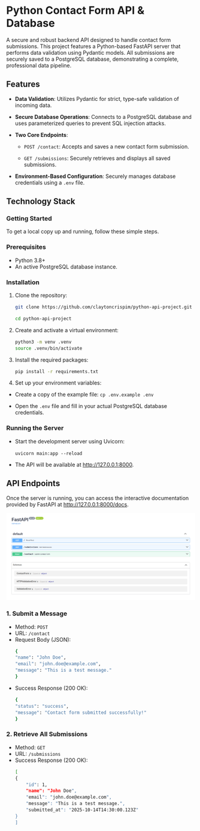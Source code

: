 # Python Contact Form API & Database

A secure and robust backend API designed to handle contact form submissions. This project features a Python-based FastAPI server that performs data validation using Pydantic models. All submissions are securely saved to a PostgreSQL database, demonstrating a complete, professional data pipeline.

## Features
* **Data Validation**: Utilizes Pydantic for strict, type-safe validation of incoming data.

* **Secure Database Operations**: Connects to a PostgreSQL database and uses parameterized queries to prevent SQL injection attacks.

* **Two Core Endpoints**:

    * ```POST /contact```: Accepts and saves a new contact form submission.

    * ```GET /submissions```: Securely retrieves and displays all saved submissions.

* **Environment-Based Configuration**: Securely manages database credentials using a ```.env``` file.

## Technology Stack

### Getting Started
To get a local copy up and running, follow these simple steps.

### Prerequisites
* Python 3.8+
* An active PostgreSQL database instance.

### Installation
1. Clone the repository:
    ```sh
    git clone https://github.com/claytoncrispim/python-api-project.git
    ```
    ```sh
    cd python-api-project
    ```
2. Create and activate a virtual environment:
    ```sh
    python3 -m venv .venv
    source .venv/bin/activate
    ```
3. Install the required packages:
    ```sh
    pip install -r requirements.txt
    ```

4. Set up your environment variables:

* Create a copy of the example file: ```cp .env.example .env```

* Open the ```.env``` file and fill in your actual PostgreSQL database credentials.

### Running the Server
* Start the development server using Uvicorn:

    ```uvicorn main:app --reload```

* The API will be available at http://127.0.0.1:8000.

## API Endpoints
Once the server is running, you can access the interactive documentation provided by FastAPI at http://127.0.0.1:8000/docs.

![FastAPI Interactive Docs](img/fastapi_docs.png)

### 1. Submit a Message
* Method: ```POST```
* URL: ```/contact```
* Request Body (JSON):
    ```sh
    {
    "name": "John Doe",
    "email": "john.doe@example.com",
    "message": "This is a test message."
    }
    ```
* Success Response (200 OK):
    ```sh
    {
    "status": "success",
    "message": "Contact form submitted successfully!"
    }
    ```
### 2. Retrieve All Submissions
* Method: ```GET```
* URL: ```/submissions```
* Success Response (200 OK):
    ```sh
    [
    {
        "id": 1,
        "name": "John Doe",
        "email": "john.doe@example.com",
        "message": "This is a test message.",
        "submitted_at": "2025-10-14T14:30:00.123Z"
    }
    ]
    ```

